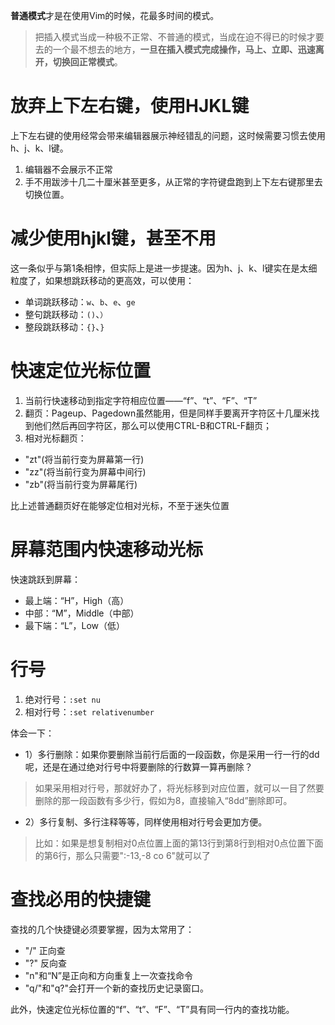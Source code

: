 **普通模式**才是在使用Vim的时候，花最多时间的模式。

> 把插入模式当成一种极不正常、不普通的模式，当成在迫不得已的时候才要去的一个最不想去的地方，**一旦在插入模式完成操作，马上、立即、迅速离开，切换回正常模式**。

# 放弃上下左右键，使用HJKL键
上下左右键的使用经常会带来编辑器展示神经错乱的问题，这时候需要习惯去使用h、j、k、l键。

1. 编辑器不会展示不正常
2. 手不用跋涉十几二十厘米甚至更多，从正常的字符键盘跑到上下左右键那里去切换位置。

# 减少使用hjkl键，甚至不用
这一条似乎与第1条相悖，但实际上是进一步提速。因为h、j、k、l键实在是太细粒度了，如果想跳跃移动的更高效，可以使用：
- 单词跳跃移动：`w`、`b`、`e`、`ge`
- 整句跳跃移动：`()`、`）`
- 整段跳跃移动：`{}`、`}`

# 快速定位光标位置
1. 当前行快速移动到指定字符相应位置——“f”、“t”、“F”、“T”
2. 翻页：Pageup、Pagedown虽然能用，但是同样手要离开字符区十几厘米找到他们然后再回字符区，那么可以使用CTRL-B和CTRL-F翻页；
3. 相对光标翻页：
  - "zt"(将当前行变为屏幕第一行)
  - "zz"(将当前行变为屏幕中间行)
  - "zb"(将当前行变为屏幕尾行)

比上述普通翻页好在能够定位相对光标，不至于迷失位置

# 屏幕范围内快速移动光标
快速跳跃到屏幕：
- 最上端：“H”，High（高）
- 中部：“M”，Middle（中部）
- 最下端：“L”，Low（低）

# 行号
1. 绝对行号：`:set nu`
2. 相对行号：`:set relativenumber`

体会一下：

- 1）多行删除：如果你要删除当前行后面的一段函数，你是采用一行一行的dd呢，还是在通过绝对行号中将要删除的行数算一算再删除？

>如果采用相对行号，那就好办了，将光标移到对应位置，就可以一目了然要删除的那一段函数有多少行，假如为8，直接输入“8dd”删除即可。

- 2）多行复制、多行注释等等，同样使用相对行号会更加方便。

>比如：如果是想复制相对0点位置上面的第13行到第8行到相对0点位置下面的第6行，那么只需要":-13,-8 co 6"就可以了

# 查找必用的快捷键
查找的几个快捷键必须要掌握，因为太常用了：

- "/" 正向查
- "?" 反向查
- "n"和“N”是正向和方向重复上一次查找命令
- "q/"和"q?"会打开一个新的查找历史记录窗口。

此外，快速定位光标位置的“f”、“t”、“F”、“T”具有同一行内的查找功能。
